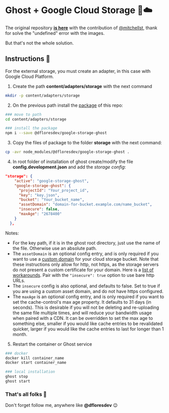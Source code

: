 # Ghost + Google Cloud Storage :ghost::cloud:

The original repository **[is here](https://github.com/thombuchi/ghost-google-cloud-storage)** with the contribution of [@mitchellst](https://github.com/mitchellst), thank for solve the "undefined" error with the images.

But that's not the whole solution.

## Instructions :notebook:

For the external storage, you must create an adapter, in this case with Google Cloud Platform.

1. Create the path **content/adapters/storage** with the next command

```bash
mkdir -p content/adapters/storage
```

2. On the previous path install the [package](https://www.npmjs.com/package/@dfloresdev/google-storage-ghost) of this repo:

```bash
### move to path
cd content/adapters/storage

### install the package
npm i --save @dfloresdev/google-storage-ghost
```

3. Copy the files of package to the folder **storage** with the next command:

```bash
cp -avr node_modules/@dfloresdev/google-storage-ghost .
```

4. In root folder of installation of ghost create/modify the file **config.development.json** and add the _storage config_:

```json
"storage": {
    "active": "google-storage-ghost",
    "google-storage-ghost": {
      "projectId": "Your_project_id",
      "key": "key.json",
      "bucket": "Your_bucket_name",
      "assetDomain": "domain-for-bucket.example.com/name_bucket",
      "insecure": false,
      "maxAge": "2678400"
    }
  },
```

Notes:

- For the key path, if it is in the ghost root directory, just use the name of the file. Otherwise use an absolute path.
- The `assetDomain` is an optional config entry, and is only required if you want to use a [custom domain](https://cloud.google.com/storage/docs/hosting-static-website) for your cloud storage bucket. Note that these instructions only allow for http, not https, as the storage servers do not present a custom certificate for your domain. Here is a [list of workarounds](https://cloud.google.com/storage/docs/static-website#https). Pair with the `"insecure": true` option to use bare http URLs.
- The `insecure` config is also optional, and defaults to false. Set to true if you are using a custom asset domain, and do not have https configured.
- The `maxAge` is an optional config entry, and is only required if you want to set the cache-control's max age property. It defaults to 31 days (in seconds). This is desirable if you will not be deleting and re-uploading the same file multiple times, and will reduce your bandwidth usage when paired with a CDN. It can be overridden to set the max age to something else, smaller if you would like cache entries to be revalidated quicker, larger if you would like the cache entries to last for longer than 1 month.

5. Restart the container or Ghost service

```bash
### docker
docker kill container_name
docker start container_name

### local installation
ghost stop
ghost start
```

### That's all folks :green_heart:

Don't forget follow me, anywhere like **@dfloresdev** :wink:
